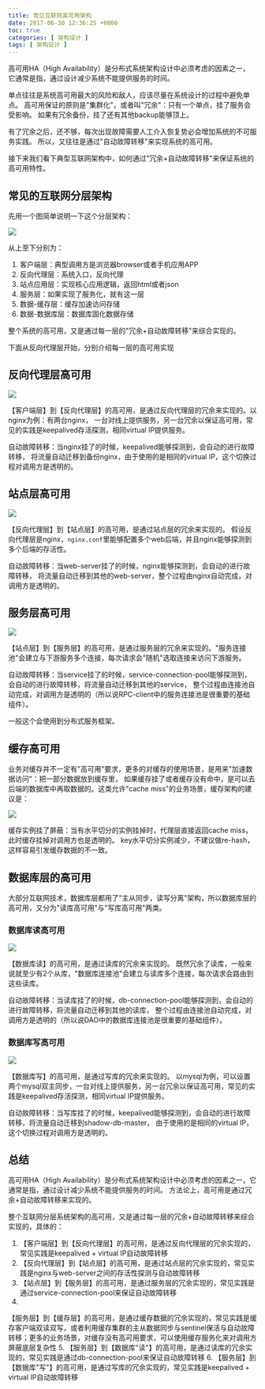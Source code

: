 ```yaml
---
title: 常见互联网高可用架构
date: 2017-06-30 12:36:25 +0800
toc: true
categories: [ 架构设计 ]
tags: [ 架构设计 ]
---
```


高可用HA（High Availability）是分布式系统架构设计中必须考虑的因素之一，
它通常是指，通过设计减少系统不能提供服务的时间。

单点往往是系统高可用最大的风险和敌人，应该尽量在系统设计的过程中避免单点。
高可用保证的原则是"集群化"，或者叫"冗余"：只有一个单点，挂了服务会受影响。
如果有冗余备份，挂了还有其他backup能够顶上。

有了冗余之后，还不够，每次出现故障需要人工介入恢复势必会增加系统的不可服务实践。
所以，又往往是通过"自动故障转移"来实现系统的高可用。

接下来我们看下典型互联网架构中，如何通过"冗余+自动故障转移"来保证系统的高可用特性。
<!-- more -->

## 常见的互联网分层架构

先用一个图简单说明一下这个分层架构：

![](https://xnstatic-1253397658.file.myqcloud.com/arch001.png)

从上至下分别为：

1. 客户端层：典型调用方是浏览器browser或者手机应用APP
2. 反向代理层：系统入口，反向代理
3. 站点应用层：实现核心应用逻辑，返回html或者json
4. 服务层：如果实现了服务化，就有这一层
5. 数据-缓存层：缓存加速访问存储
6. 数据-数据库层：数据库固化数据存储

整个系统的高可用，又是通过每一层的"冗余+自动故障转移"来综合实现的。

下面从反向代理层开始，分别介绍每一层的高可用实现

## 反向代理层高可用

![](https://xnstatic-1253397658.file.myqcloud.com/arch002.png)

【客户端层】到【反向代理层】的高可用，是通过反向代理层的冗余来实现的。以nginx为例：有两台nginx，
一台对线上提供服务，另一台冗余以保证高可用，常见的实践是keepalived存活探测，相同virtual IP提供服务。

自动故障转移：当nginx挂了的时候，keepalived能够探测到，会自动的进行故障转移，
将流量自动迁移到备份nginx，由于使用的是相同的virtual IP，这个切换过程对调用方是透明的。

## 站点层高可用

![](https://xnstatic-1253397658.file.myqcloud.com/arch003.png)

【反向代理层】到【站点层】的高可用，是通过站点层的冗余来实现的。
假设反向代理层是nginx，`nginx.conf`里能够配置多个web后端，并且nginx能够探测到多个后端的存活性。

自动故障转移：当web-server挂了的时候，nginx能够探测到，会自动的进行故障转移，
将流量自动迁移到其他的web-server，整个过程由nginx自动完成，对调用方是透明的。

## 服务层高可用

![](https://xnstatic-1253397658.file.myqcloud.com/arch004.png)

【站点层】到【服务层】的高可用，是通过服务层的冗余来实现的。"服务连接池"会建立与下游服务多个连接，每次请求会"随机"选取连接来访问下游服务。

自动故障转移：当service挂了的时候，service-connection-pool能够探测到，会自动的进行故障转移，将流量自动迁移到其他的service，
整个过程由连接池自动完成，对调用方是透明的（所以说RPC-client中的服务连接池是很重要的基础组件）。

一般这个会使用到分布式服务框架。

## 缓存高可用

业务对缓存并不一定有"高可用"要求，更多的对缓存的使用场景，是用来"加速数据访问"：把一部分数据放到缓存里，
如果缓存挂了或者缓存没有命中，是可以去后端的数据库中再取数据的。这类允许"cache miss"的业务场景，缓存架构的建议是：

![](https://xnstatic-1253397658.file.myqcloud.com/arch005.png)

缓存实例挂了屏蔽：当有水平切分的实例挂掉时，代理层直接返回cache miss，此时缓存挂掉对调用方也是透明的。
key水平切分实例减少，不建议做re-hash，这样容易引发缓存数据的不一致。

## 数据库层的高可用

大部分互联网技术，数据库层都用了"主从同步，读写分离"架构，所以数据库层的高可用，又分为"读库高可用"与"写库高可用"两类。

### 数据库读高可用

![](https://xnstatic-1253397658.file.myqcloud.com/arch006.png)

【数据库读】的高可用，是通过读库的冗余来实现的。
既然冗余了读库，一般来说就至少有2个从库，"数据库连接池"会建立与读库多个连接，每次请求会路由到这些读库。

自动故障转移：当读库挂了的时候，db-connection-pool能够探测到，会自动的进行故障转移，将流量自动迁移到其他的读库，
整个过程由连接池自动完成，对调用方是透明的（所以说DAO中的数据库连接池是很重要的基础组件）。

### 数据库写高可用

![](https://xnstatic-1253397658.file.myqcloud.com/arch007.png)

【数据库写】的高可用，是通过写库的冗余来实现的。
以mysql为例，可以设置两个mysql双主同步，一台对线上提供服务，另一台冗余以保证高可用，常见的实践是keepalived存活探测，相同virtual
IP提供服务。

自动故障转移：当写库挂了的时候，keepalived能够探测到，会自动的进行故障转移，将流量自动迁移到shadow-db-master，
由于使用的是相同的virtual IP，这个切换过程对调用方是透明的。

## 总结

高可用HA（High Availability）是分布式系统架构设计中必须考虑的因素之一，它通常是指，通过设计减少系统不能提供服务的时间。
方法论上，高可用是通过冗余+自动故障转移来实现的。

整个互联网分层系统架构的高可用，又是通过每一层的冗余+自动故障转移来综合实现的，具体的：

1. 【客户端层】到【反向代理层】的高可用，是通过反向代理层的冗余实现的，常见实践是keepalived + virtual IP自动故障转移
2. 【反向代理层】到【站点层】的高可用，是通过站点层的冗余实现的，常见实践是nginx与web-server之间的存活性探测与自动故障转移
3. 【站点层】到【服务层】的高可用，是通过服务层的冗余实现的，常见实践是通过service-connection-pool来保证自动故障转移
4.
【服务层】到【缓存层】的高可用，是通过缓存数据的冗余实现的，常见实践是缓存客户端双读双写，或者利用缓存集群的主从数据同步与sentinel保活与自动故障转移；更多的业务场景，对缓存没有高可用要求，可以使用缓存服务化来对调用方屏蔽底层复杂性
5. 【服务层】到【数据库"读"】的高可用，是通过读库的冗余实现的，常见实践是通过db-connection-pool来保证自动故障转移
6. 【服务层】到【数据库"写"】的高可用，是通过写库的冗余实现的，常见实践是keepalived + virtual IP自动故障转移

